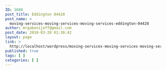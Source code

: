 ```yaml
---
ID: 1688
post_title: Eddington 04428
post_name: >
  moving-services-moving-services-moving-services-eddington-04428
author: mrgabonijeff@gmail.com
post_date: 2018-03-28 01:36:42
layout: page
link: >
  http://localhost/wordpress/moving-services-moving-services-moving-services-eddington-04428/
published: true
tags: [ ]
categories: [ ]
---
```

